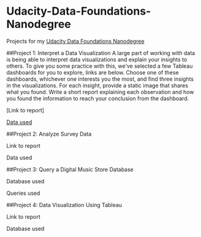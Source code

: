 # Udacity-Data-Foundations-Nanodegree

Projects for my [Udacity Data Foundations Nanodegree](https://mena.udacity.com/course/data-foundations-nanodegree--nd100)

##Project 1: Interpret a Data Visualization
A large part of working with data is being able to interpret data visualizations and explain your insights to others. To give you some practice with this, we’ve selected a few Tableau dashboards for you to explore, links are below. Choose one of these dashboards, whichever one interests you the most, and find three insights in the visualizations. For each insight, provide a static image that shares what you found. Write a short report explaining each observation and how you found the information to reach your conclusion from the dashboard. 

[Link to report]

[Data used](https://public.tableau.com/en-us/s/gallery/madrid-details?gallery=featured)

##Project 2: Analyze Survey Data

Link to report

Data used

##Project 3: Query a Digital Music Store Database

Database used

Queries used

##Project 4: Data Visualization Using Tableau

Link to report

Database used
